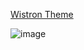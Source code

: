 [Wistron Theme](https://xd.adobe.com/view/ed1b1a9b-1595-4091-a2bd-4cb96be21f40-b848/screen/ce16e7f7-d1c9-4d0f-b0e0-3c97d43f34ad/)

![image](/uploads/83c78c6a6c13e5d90c5ff8d6b6f35588/image.png)
